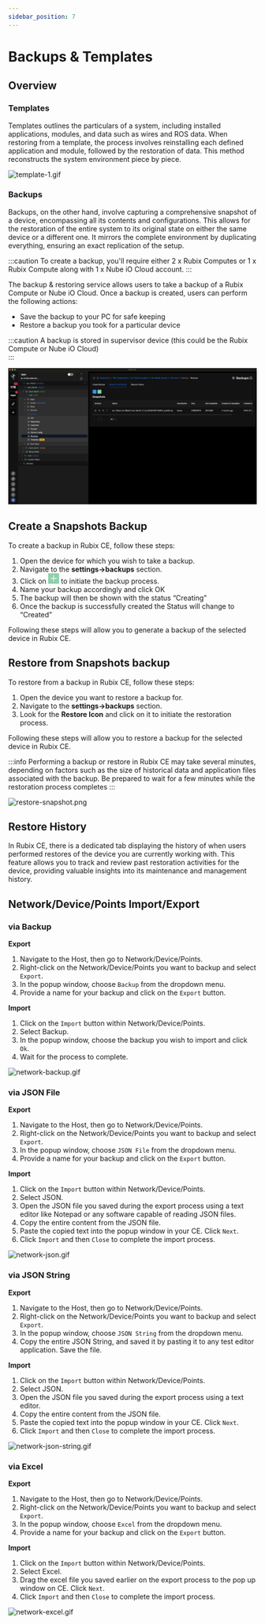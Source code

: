 ```yaml
---
sidebar_position: 7
---
```


# Backups & Templates
## Overview

### Templates

Templates outlines the particulars of a system, including installed applications, modules, and data such as wires and ROS data. When restoring from a template, the process involves reinstalling each defined application and module, followed by the restoration of data. This method reconstructs the system environment piece by piece.

![template-1.gif](./backup/template-1.gif)


### Backups

Backups, on the other hand, involve capturing a comprehensive snapshot of a device, encompassing all its contents and configurations. This allows for the restoration of the entire system to its original state on either the same device or a different one. It mirrors the complete environment by duplicating everything, ensuring an exact replication of the setup.




:::caution
To create a backup, you'll require either 2 x Rubix Computes or 1 x Rubix Compute along with 1 x Nube iO Cloud account.
:::

The backup & restoring service allows users to take a backup of a Rubix Compute or Nube iO Cloud. Once a backup is created, users can perform the following actions:

- Save the backup to your PC for safe keeping
- Restore a backup you took for a particular device


:::caution
A backup is stored in supervisor device (this could be the Rubix Compute or Nube iO Cloud) <br/>
:::

![snapshots.gif](./backup/example-create.gif)

## Create a Snapshots Backup
To create a backup in Rubix CE, follow these steps:
1. Open the device for which you wish to take a backup.
2. Navigate to the **settings->backups** section.
3. Click on ![Create new](../img/apps/add-button.png) to initiate the backup process.
4. Name your backup accordingly and click OK
5. The backup will then be shown with the status “Creating”
6. Once the backup is successfully created the Status will change to “Created”

Following these steps will allow you to generate a backup of the selected device in Rubix CE.

## Restore from Snapshots backup
To restore from a backup in Rubix CE, follow these steps:
1. Open the device you want to restore a backup for.
2. Navigate to the **settings->backups** section.
3. Look for the **Restore Icon** and click on it to initiate the restoration process.

Following these steps will allow you to restore a backup for the selected device in Rubix CE.

:::info
Performing a backup or restore in Rubix CE may take several minutes, depending on factors such as the size of historical data and application files associated with the backup. Be prepared to wait for a few minutes while the restoration process completes
:::

![restore-snapshot.png](./backup/example-restore.gif)

## Restore History

In Rubix CE, there is a dedicated tab displaying the history of when users performed restores of the device you are currently working with. This feature allows you to track and review past restoration activities for the device, providing valuable insights into its maintenance and management history.

## Network/Device/Points Import/Export 
### via Backup
**Export**
1. Navigate to the Host, then go to Network/Device/Points.
2. Right-click on the Network/Device/Points you want to backup and select `Export`.
3. In the popup window, choose `Backup` from the dropdown menu.
4. Provide a name for your backup and click on the `Export` button.

**Import**
1. Click on the `Import` button within Network/Device/Points.
2. Select Backup.
3. In the popup window, choose the backup you wish to import and click `Ok`.
4. Wait for the process to complete.

![network-backup.gif](./backup/network-backup.gif)

### via JSON File
**Export**
1. Navigate to the Host, then go to Network/Device/Points.
2. Right-click on the Network/Device/Points you want to backup and select `Export`.
3. In the popup window, choose `JSON File` from the dropdown menu.
4. Provide a name for your backup and click on the `Export` button.

**Import**
1. Click on the `Import` button within Network/Device/Points.
2. Select JSON.
3. Open the JSON file you saved during the export process using a text editor like Notepad or any software capable of reading JSON files. 
4. Copy the entire content from the JSON file.
5. Paste the copied text into the popup window in your CE. Click `Next`.
6. Click `Import` and then `Close` to complete the import process.

![network-json.gif](./backup/network-json.gif)

### via JSON String
**Export**
1. Navigate to the Host, then go to Network/Device/Points.
2. Right-click on the Network/Device/Points you want to backup and select `Export`.
3. In the popup window, choose `JSON String` from the dropdown menu.
4. Copy the entire JSON String, and saved it by pasting it to any test editor application. Save the file.

**Import**
1. Click on the `Import` button within Network/Device/Points.
2. Select JSON.
3. Open the JSON file you saved during the export process using a text editor.
4. Copy the entire content from the JSON file.
5. Paste the copied text into the popup window in your CE. Click `Next`.
6. Click `Import` and then `Close` to complete the import process.

![network-json-string.gif](./backup/network-json-string.gif)

### via Excel
**Export**
1. Navigate to the Host, then go to Network/Device/Points.
2. Right-click on the Network/Device/Points you want to backup and select `Export`.
3. In the popup window, choose `Excel` from the dropdown menu.
4. Provide a name for your backup and click on the `Export` button.

**Import**
1. Click on the `Import` button within Network/Device/Points.
2. Select Excel.
3. Drag the excel file you saved earlier on the export process to the pop up window on CE. Click `Next`.
4. Click `Import` and then `Close` to complete the import process.

![network-excel.gif](./backup/network-excel.gif)

